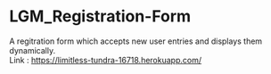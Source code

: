 # LGM_Registration-Form

A regitration form which accepts new user entries and displays them dynamically.<br />
Link : https://limitless-tundra-16718.herokuapp.com/
